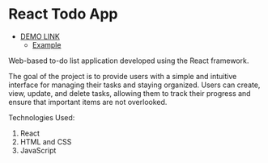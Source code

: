 # React Todo App
  - [DEMO LINK](https://Nikoramo.github.io/React-Todo-App/)
    - [Example](src/images/edittodo.gif)

  Web-based to-do list application developed using the React framework.

  The goal of the project is to provide users with a simple and intuitive interface for managing their tasks and staying organized. Users can create, view, update, and delete tasks, allowing them to track their progress and ensure that important items are not overlooked.

  Technologies Used:
1. React
2. HTML and CSS
3. JavaScript
